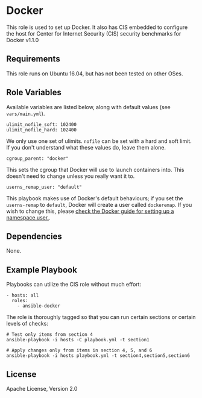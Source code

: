 Docker
=========

This role is used to set up Docker. It also has CIS embedded to configure the host for Center for Internet Security (CIS) security benchmarks for Docker v1.1.0

Requirements
------------

This role runs on Ubuntu 16.04, but has not been tested on other OSes.

Role Variables
--------------

Available variables are listed below, along with default values (see `vars/main.yml`).

```
ulimit_nofile_soft: 102400
ulimit_nofile_hard: 102400
```

We only use one set of ulimits. `nofile` can be set with a hard and soft limit. If you don't understand what these values do, leave them alone.

```
cgroup_parent: "docker"
```
This sets the cgroup that Docker will use to launch containers into. This doesn't need to change unless you really want it to.

```
userns_remap_user: "default"
```
This playbook makes use of Docker's default behaviours; if you set the `userns-remap` to `default`, Docker will create a user called `dockeremap`. If you wish to change this, please [check the Docker guide for setting up a namespace user.](https://docs.docker.com/engine/security/userns-remap/#enable-userns-remap-on-the-daemon).



Dependencies
------------
None.

Example Playbook
----------------

Playbooks can utilize the CIS role without much effort:

    - hosts: all
      roles:
        - ansible-docker

The role is thoroughly tagged so that you can run certain sections or certain levels of checks:

    # Test only items from section 4
    ansible-playbook -i hosts -C playbook.yml -t section1

    # Apply changes only from items in section 4, 5, and 6
    ansible-playbook -i hosts playbook.yml -t section4,section5,section6

License
-------

Apache License, Version 2.0
